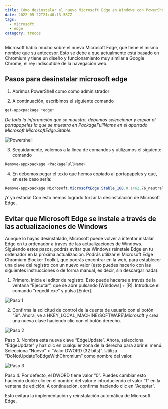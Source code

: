 ```yaml
---
title: Cómo desinstalar el nuevo Microsoft Edge en Windows con PowerShell
date: 2022-05-22T21:40:13.587Z
tags:
  - microsoft
  - edge
category: trucos
---
```


Microsoft habló mucho sobre el nuevo Microsoft Edge, que tiene el mismo nombre que su antecesor. Esto se debe a que actualmente está basado en Chromium y tiene un diseño y funcionamiento muy similar a Google Chrome, el rey indiscutible de la navegación web.

## Pasos para desinstalar microsoft edge

1. Abrimos PowerShell como como administrador

2. A continuación, escribimos el siguiente comando
```powershell
get-appxpackage *edge*
```

_De toda la información que se muestra, debemos seleccionar y copiar al portapapeles la que se muestra en PackageFullName en el apartado Microsoft.MicrosoftEdge.Stable._

![Powershell](https://dev-to-uploads.s3.amazonaws.com/uploads/articles/le8tbquz57slypdhaaby.png)


3. Seguidamente, volemos a la línea de comandos y utilizamos el siguiente comando
```powershell
Remove-appxpackage <PackageFullName>
```

4. En <PackageFullName> debemos pegar el texto que hemos copiado al portapapeles y que, en este caso sería:
```powershell
Remove-appxpackage Microsoft.MicrosoftEdge.Stable_108.0.1462.76_neutral__8wekyb3d8bbwe
```

¡Y ya estaría! Con esto hemos logrado forzar la desinstalación de Microsoft Edge.

## Evitar que Microsoft Edge se instale a través de las actualizaciones de Windows

Aunque lo hayas desinstalado, Microsoft puede volver a intentar instalar Edge en tu ordenador a través de las actualizaciones de Windows. Siguiendo estos pasos, podrás evitar que Windows reinstale Edge en tu ordenador en la próxima actualización. Podrás utilizar el Microsoft Edge Chromium Blocker Toolkit, que podrás encontrar en la web, para establecer una clave del registro con un nuevo valor (esto puedes hacerlo con las siguientes instrucciones o de forma manual, es decir, sin descargar nada).

1. Primero, inicia el editor de registro. Esto puede hacerse a través de la ventana “Ejecutar”, que se abre pulsando [Windows] + [R]. Introduce el comando “regedit.exe” y pulsa [Enter].

![Paso 1](https://dev-to-uploads.s3.amazonaws.com/uploads/articles/0fks9aionl7y9za6t6z2.png)

2. Confirma la solicitud de control de la cuenta de usuario con el botón “Sí”. Ahora, ve a HKEY_LOCAL_MACHINE\SOFTWARE\Microsoft y crea una nueva clave haciendo clic con el botón derecho.

![Paso 2](https://dev-to-uploads.s3.amazonaws.com/uploads/articles/x0lt4z87y2pma77wqsw8.png)

Paso 3. Nombra esta nueva clave “EdgeUpdate”. Ahora, selecciona “EdgeUpdate” y haz clic en cualquier zona de la derecha para abrir el menú. Selecciona “Nuevo” > “Valor DWORD (32 bits)”. Utiliza “DoNotUpdateToEdgeWithChromium” como nombre del valor.

![Paso 3](https://dev-to-uploads.s3.amazonaws.com/uploads/articles/8d1pebf11evgu251yuil.png)

Paso 4. Por defecto, el DWORD tiene valor “0”. Puedes cambiar esto haciendo doble clic en el nombre del valor e introduciendo el valor “1” en la ventana de edición. A continuación, confirma haciendo clic en “Aceptar”.

Esto evitará la implementación y reinstalación automática de Microsoft Edge.
